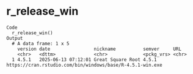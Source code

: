 # r_release_win

    Code
      r_release_win()
    Output
      # A data frame: 1 x 5
        version date                nickname          semver     URL                                                      
        <chr>   <dttm>              <chr>             <pckg_vrs> <chr>                                                    
      1 4.5.1   2025-06-13 07:12:01 Great Square Root 4.5.1      https://cran.rstudio.com/bin/windows/base/R-4.5.1-win.exe

